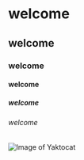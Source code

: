 # welcome
## welcome
### welcome
#### welcome
##### welcome
###### welcome




![Image of Yaktocat](https://octodex.github.com/images/yaktocat.png)
